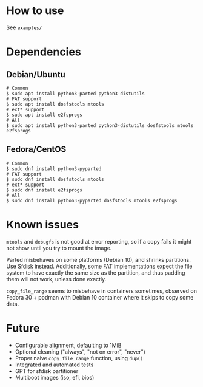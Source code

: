 How to use
==========
See `examples/`

Dependencies
============

Debian/Ubuntu
-------------
```
# Common
$ sudo apt install python3-parted python3-distutils
# FAT support
$ sudo apt install dosfstools mtools
# ext* support
$ sudo apt install e2fsprogs
# All
$ sudo apt install python3-parted python3-distutils dosfstools mtools e2fsprogs
```

Fedora/CentOS
-------------
```
# Common
$ sudo dnf install python3-pyparted
# FAT support
$ sudo dnf install dosfstools mtools
# ext* support
$ sudo dnf install e2fsprogs
# All
$ sudo dnf install python3-pyparted dosfstools mtools e2fsprogs
```


Known issues
============
`mtools` and `debugfs` is not good at error reporting, so if a copy fails it
might not show until you try to mount the image.

Parted misbehaves on some platforms (Debian 10), and shrinks partitions. Use
Sfdisk instead. Additionally, some FAT implementations expect the file system
to have exactly the same size as the partition, and thus padding them will not
work, unless done exactly.

`copy_file_range` seems to misbehave in containers sometimes, observed on
Fedora 30 + podman with Debian 10 container where it skips to copy some data.

Future
======
- Configurable alignment, defaulting to 1MiB
- Optional cleaning ("always", "not on error", "never")
- Proper naive `copy_file_range` function, using `dup()`
- Integrated and automated tests
- GPT for sfdisk partitioner
- Multiboot images (iso, efi, bios)
